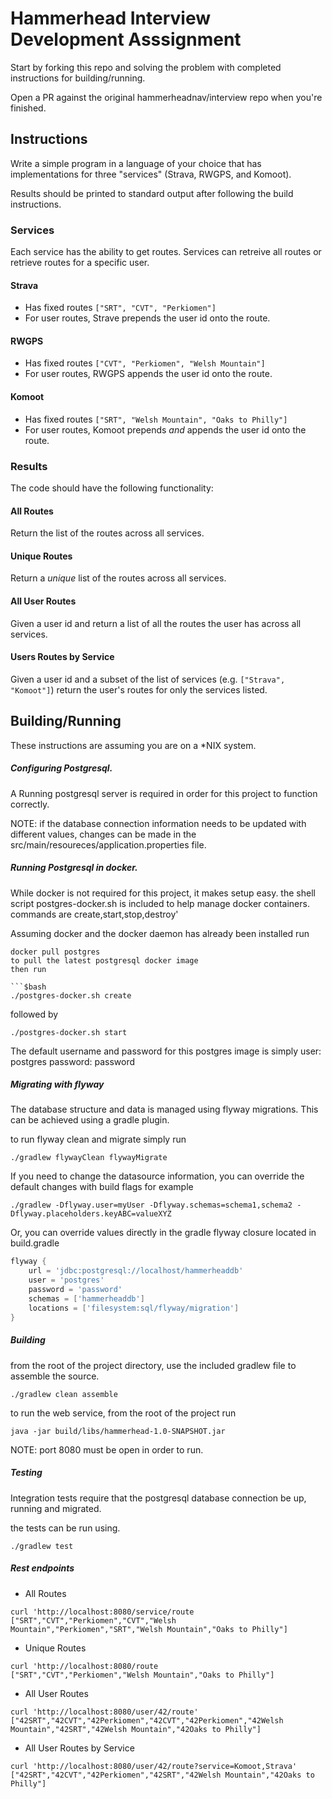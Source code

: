 # Hammerhead Interview Development Asssignment

Start by forking this repo and solving the problem with completed instructions for building/running.

Open a PR against the original hammerheadnav/interview repo when you're finished.

## Instructions

Write a simple program in a language of your choice that has implementations for three "services" (Strava, RWGPS, and Komoot).

Results should be printed to standard output after following the build instructions.

### Services

Each service has the ability to get routes. Services can retreive all routes or retrieve routes for a specific user.

#### Strava

* Has fixed routes  `["SRT", "CVT", "Perkiomen"]`
* For user routes, Strave prepends the user id onto the route.

#### RWGPS

* Has fixed routes  `["CVT", "Perkiomen", "Welsh Mountain"]`
* For user routes, RWGPS appends the user id onto the route.

#### Komoot

* Has fixed routes  `["SRT", "Welsh Mountain", "Oaks to Philly"]`
* For user routes, Komoot prepends *and* appends the user id onto the route.

### Results

The code should have the following functionality:

#### All Routes

Return the list of the routes across all services.

#### Unique Routes

Return a *unique* list of the routes across all services.

#### All User Routes

Given a user id and return a list of all the routes the user has across all services.

#### Users Routes by Service

Given a user id and a subset of the list of services (e.g. `["Strava", "Komoot"]`)
return the user's routes for only the services listed.


## Building/Running

These instructions are assuming you are on a *NIX system.

##### Configuring Postgresql.

A Running postgresql server is required in order for this project to function correctly.

NOTE: if the database connection information needs to be updated with different values, changes can be made
in the src/main/resoureces/application.properties file.

##### Running Postgresql in docker.

While docker is not required for this project, it makes setup easy. 
the shell script postgres-docker.sh is included to help manage docker containers.
commands are create,start,stop,destroy'

Assuming docker and the docker daemon has already been installed run 
```$bash
docker pull postgres
to pull the latest postgresql docker image
then run 

```$bash
./postgres-docker.sh create
```

followed by 

```$bash
./postgres-docker.sh start
```

The default username and password for this postgres image is simply 
user: postgres
password: password

##### Migrating with flyway

The database structure and data is managed using flyway migrations. This can be achieved using a gradle plugin. 

to run flyway clean and migrate simply run 

```$bash
./gradlew flywayClean flywayMigrate
``` 

If you need to change the datasource information, you can override the default changes with build flags for example

```$bash
./gradlew -Dflyway.user=myUser -Dflyway.schemas=schema1,schema2 -Dflyway.placeholders.keyABC=valueXYZ
```

Or, you can override values directly in the gradle flyway closure located in build.gradle

```gradle
flyway {
    url = 'jdbc:postgresql://localhost/hammerheaddb'
    user = 'postgres'
    password = 'password'
    schemas = ['hammerheaddb']
    locations = ['filesystem:sql/flyway/migration']
}
```

##### Building

from the root of the project directory, use the included gradlew file to assemble the source. 

```$bash
./gradlew clean assemble
```

to run the web service, from the root of the project run

```$bash
java -jar build/libs/hammerhead-1.0-SNAPSHOT.jar
```

NOTE:  port 8080 must be open in order to run.

##### Testing

Integration tests require that the postgresql database connection be up, running and migrated. 

the tests can be run using.

```$bash
./gradlew test
```
##### Rest endpoints 

- All Routes

```$bash
curl 'http://localhost:8080/service/route
["SRT","CVT","Perkiomen","CVT","Welsh Mountain","Perkiomen","SRT","Welsh Mountain","Oaks to Philly"]
```

- Unique Routes

```$bash
curl 'http://localhost:8080/route
["SRT","CVT","Perkiomen","Welsh Mountain","Oaks to Philly"]
```

- All User Routes

```$bash
curl 'http://localhost:8080/user/42/route'
["42SRT","42CVT","42Perkiomen","42CVT","42Perkiomen","42Welsh Mountain","42SRT","42Welsh Mountain","42Oaks to Philly"]
```

- All User Routes by Service
```$bash
curl 'http://localhost:8080/user/42/route?service=Komoot,Strava'
["42SRT","42CVT","42Perkiomen","42SRT","42Welsh Mountain","42Oaks to Philly"]
```

